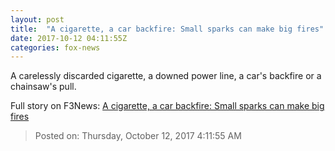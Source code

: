 ```yaml
---
layout: post
title:  "A cigarette, a car backfire: Small sparks can make big fires"
date: 2017-10-12 04:11:55Z
categories: fox-news
---
```


A carelessly discarded cigarette, a downed power line, a car's backfire or a chainsaw's pull.


Full story on F3News: [A cigarette, a car backfire: Small sparks can make big fires](http://www.f3nws.com/n/FkjGSJ)

> Posted on: Thursday, October 12, 2017 4:11:55 AM
